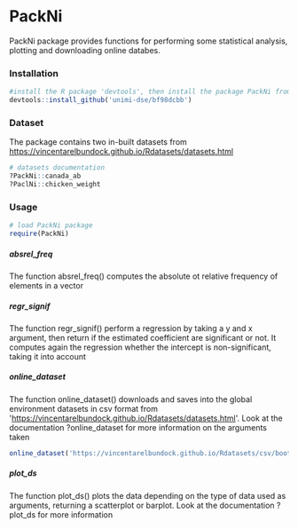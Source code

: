 # PackNi

PackNi package provides functions for performing some statistical analysis, plotting and downloading online databes. 

### Installation

```R
#install the R package 'devtools', then install the package PackNi from Github
devtools::install_github('unimi-dse/bf98dcbb')
```

### Dataset

The package contains two in-built datasets from https://vincentarelbundock.github.io/Rdatasets/datasets.html

```R
# datasets documentation
?PackNi::canada_ab
?PaclNi::chicken_weight
```

### Usage

```R
# load PackNi package
require(PackNi)
```

##### absrel_freq

The function absrel_freq() computes the absolute ot relative frequency of elements in a vector

##### regr_signif

The function regr_signif() perform a regression by taking a y and x argument, then return if the estimated coefficient are significant or not. It computes again the regression whether the intercept is non-significant, taking it into account

##### online_dataset

The function online_dataset() downloads and saves into the global environment datasets in csv format from 'https://vincentarelbundock.github.io/Rdatasets/datasets.html'. Look at the documentation ?online_dataset for more information on the arguments taken

```R
online_dataset('https://vincentarelbundock.github.io/Rdatasets/csv/boot/amis.csv','car_speedwarn')
```

##### plot_ds

The function plot_ds() plots the data depending on the type of data used as arguments, returning a scatterplot or barplot. Look at the documentation ?plot_ds for more information










